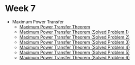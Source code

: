 # Week 7

<!-- - Revision -->
<!-- - Source Conversion Method -->
- Maximum Power Transfer
    - [Maximum Power Transfer Theorem](https://www.youtube.com/watch?v=U85eA3-suiQ&list=PLBlnK6fEyqRgLR-hMp7wem-bdVN1iEhsh&index=198)
    - [Maximum Power Transfer Theorem (Solved Problem 1)](https://www.youtube.com/watch?v=bt_D-ACTC4w&list=PLBlnK6fEyqRgLR-hMp7wem-bdVN1iEhsh&index=199)
    - [Maximum Power Transfer Theorem (Solved Problem 2)](https://www.youtube.com/watch?v=AH3yRvOwfL0&list=PLBlnK6fEyqRgLR-hMp7wem-bdVN1iEhsh&index=200)
    - [Maximum Power Transfer Theorem (Solved Problem 3)](https://www.youtube.com/watch?v=wtfvvyoaeOI&list=PLBlnK6fEyqRgLR-hMp7wem-bdVN1iEhsh&index=201)
    - [Maximum Power Transfer Theorem (Solved Problem 4)](https://www.youtube.com/watch?v=ofFbkqOtolw&list=PLBlnK6fEyqRgLR-hMp7wem-bdVN1iEhsh&index=202)
    - [Maximum Power Transfer Theorem (Solved Problem 5)](https://www.youtube.com/watch?v=8zPWh6T-urQ&list=PLBlnK6fEyqRgLR-hMp7wem-bdVN1iEhsh&index=203)
    - [Maximum Power Transfer Theorem (Solved Problem 6)](https://www.youtube.com/watch?v=miidFePMmj0&list=PLBlnK6fEyqRgLR-hMp7wem-bdVN1iEhsh&index=204)


